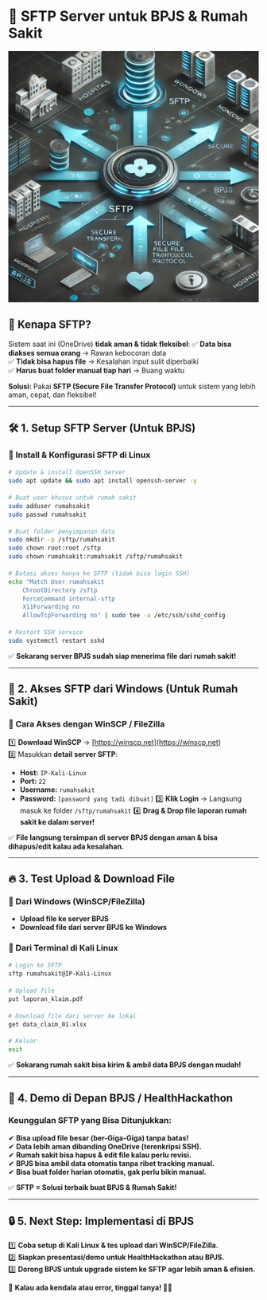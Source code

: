 # 🚀 SFTP Server untuk BPJS & Rumah Sakit
![Diagram SFTP BPJS](storage1.webp)

## 📌 Kenapa SFTP? 
Sistem saat ini (OneDrive) **tidak aman & tidak fleksibel**:
✅ **Data bisa diakses semua orang** → Rawan kebocoran data  
✅ **Tidak bisa hapus file** → Kesalahan input sulit diperbaiki  
✅ **Harus buat folder manual tiap hari** → Buang waktu  

**Solusi:** Pakai **SFTP (Secure File Transfer Protocol)** untuk sistem yang lebih aman, cepat, dan fleksibel!  

---

## 🛠️ 1. Setup SFTP Server (Untuk BPJS)

### 🔹 Install & Konfigurasi SFTP di Linux  
```bash
# Update & install OpenSSH Server
sudo apt update && sudo apt install openssh-server -y

# Buat user khusus untuk rumah sakit
sudo adduser rumahsakit
sudo passwd rumahsakit

# Buat folder penyimpanan data
sudo mkdir -p /sftp/rumahsakit
sudo chown root:root /sftp
sudo chown rumahsakit:rumahsakit /sftp/rumahsakit

# Batasi akses hanya ke SFTP (tidak bisa login SSH)
echo "Match User rumahsakit
    ChrootDirectory /sftp
    ForceCommand internal-sftp
    X11Forwarding no
    AllowTcpForwarding no" | sudo tee -a /etc/ssh/sshd_config

# Restart SSH service
sudo systemctl restart sshd
```

✅ **Sekarang server BPJS sudah siap menerima file dari rumah sakit!**  

---

## 📂 2. Akses SFTP dari Windows (Untuk Rumah Sakit)

### 🔹 Cara Akses dengan WinSCP / FileZilla  
1️⃣ **Download WinSCP** → [https://winscp.net](https://winscp.net)  
2️⃣ Masukkan **detail server SFTP**:  
   - **Host:** `IP-Kali-Linux`
   - **Port:** `22`
   - **Username:** `rumahsakit`
   - **Password:** `[password yang tadi dibuat]`
3️⃣ **Klik Login** → Langsung masuk ke folder `/sftp/rumahsakit`
4️⃣ **Drag & Drop file laporan rumah sakit ke dalam server!**  

✅ **File langsung tersimpan di server BPJS dengan aman & bisa dihapus/edit kalau ada kesalahan.**  

---

## 🔥 3. Test Upload & Download File

### 🔹 Dari Windows (WinSCP/FileZilla)  
- **Upload file ke server BPJS**  
- **Download file dari server BPJS ke Windows**  

### 🔹 Dari Terminal di Kali Linux  
```bash
# Login ke SFTP
sftp rumahsakit@IP-Kali-Linux

# Upload file
put laporan_klaim.pdf

# Download file dari server ke lokal
get data_claim_01.xlsx

# Keluar
exit
```

✅ **Sekarang rumah sakit bisa kirim & ambil data BPJS dengan mudah!**  

---

## 🚀 4. Demo di Depan BPJS / HealthHackathon

### **Keunggulan SFTP yang Bisa Ditunjukkan**:
✔ **Bisa upload file besar (ber-Giga-Giga) tanpa batas!**  
✔ **Data lebih aman dibanding OneDrive (terenkripsi SSH).**  
✔ **Rumah sakit bisa hapus & edit file kalau perlu revisi.**  
✔ **BPJS bisa ambil data otomatis tanpa ribet tracking manual.**  
✔ **Bisa buat folder harian otomatis, gak perlu bikin manual.**  

✅ **SFTP = Solusi terbaik buat BPJS & Rumah Sakit!**  

---

## 🔒 5. Next Step: Implementasi di BPJS  
1️⃣ **Coba setup di Kali Linux & tes upload dari WinSCP/FileZilla.**  
2️⃣ **Siapkan presentasi/demo untuk HealthHackathon atau BPJS.**  
3️⃣ **Dorong BPJS untuk upgrade sistem ke SFTP agar lebih aman & efisien.**  

📌 **Kalau ada kendala atau error, tinggal tanya! 🚀🔥**  
